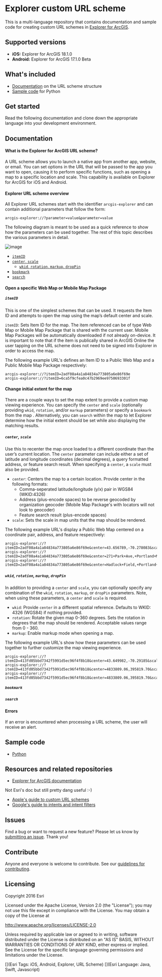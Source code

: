# Explorer custom URL scheme

This is a multi-language repository that contains documentation and sample code for creating custom URL schemes in [Explorer for ArcGIS](http://doc.arcgis.com/en/Explorer/).

## Supported versions

* **iOS:** Explorer for ArcGIS 18.1.0
* **Android:** Explorer for ArcGIS 17.1.0 Beta

## What's included

* [Documentation](#documentation) on the URL scheme structure
* [Sample code](#sample) for Python

## Get started

Read the following documentation and clone down the appropriate language into your development environment.
<a name="documentation"></a>

## Documentation

#### What is the Explorer for ArcGIS URL scheme?

A URL scheme allows you to launch a native app from another app, website, or email. You can set options in the URL that will be passed to the app you want to open, causing it to perform specific functions, such as opening a map to a specific location and scale. This capability is available on Explorer for ArcGIS for iOS and Android.

#### Explorer URL scheme overview

All Explorer URL schemes start with the identifier `arcgis-explorer` and can contain additional parameters that follow the form:

`
arcgis-explorer://?parameter=value&parameter=value
`

The following diagram is meant to be used as a quick reference to show how the parameters can be used together. The rest of this topic describes the various parameters in detail.


![image](https://user-images.githubusercontent.com/10168933/35164182-6bd47830-fd17-11e7-8822-e97108fc1775.png)


* [`itemID`](#itemid)
* [`center`, `scale`](#center-scale)
  * [`wkid`, `rotation`, `markup`, `dropPin`](#wkid-rotation-markup-dropPin)
* [`bookmark`](#bookmark)
* [`search`](#search)


#### Open a specific Web Map or Mobile Map Package 
##### `itemID`

This is one of the simplest schemes that can be used. It requests the Item ID and attempts to open the map using the map’s default center and scale.

`itemID`: Sets Item ID for the map. The item referenced can be of type Web Map or Mobile Map Package that is shared with the current user. Mobile Map Packages will be automatically downloaded if not already on-device. It is important to note that if the item is publically shared in ArcGIS Online the user tapping on the URL scheme does not need to be signed into Explorer in order to access the map.

The following example URL's defines an Item ID to a Public Web Map and a Public Mobile Map Package respectively:

```
arcgis-explorer://?itemID=2adf08a4a1a84834a773805a6e86f69e
arcgis-explorer://?itemID=6ca5f9cfea0c47b2969ee9750693301f

```


#### Change initial extent for the map

There are a couple ways to set the map extent to provide a custom map viewing experience. You can specify the `center` and `scale` (optionally providing `wkid`, `rotation`, and/or `markup` parameters) or specify a `bookmark` from the map . Alternatively, you can `search` within the map to let Explorer determine how the initial extent should be set while also displaying the matching results. 

##### `center`, `scale`

Use this to recenter the map once loaded to a different coordinate than the user’s current location. The `center` parameter can include either a set of latitude and longitude coordinates (decimal degrees), a query formatted address, or feature search result. When specifying a `center`, a `scale` must also be provided.

- `center`: Centers the map to a certain location. Provide center in the following formats:
  - Comma-seperated latitude/longitude (y/x) pair in WGS84 (WKID:4326)
  - Address (plus-encode spaces) to be reverse geocoded by organization geocoder (Mobile Map Package's with locators will not look to geocoder)
  - Feature search result (plus-encode spaces)
- `scale`: Sets the scale in map units that the map should be rendered.


The following example URL's display a Public Web Map centered on a coordinate pair, address, and feature respectively:

```
arcgis-explorer://?itemID=2adf08a4a1a84834a773805a6e86f69e&center=43.656789,-70.278083&scale=90000
arcgis-explorer://?itemID=2adf08a4a1a84834a773805a6e86f69e&center=271+Park+Ave,+Portland+ME&scale=90000
arcgis-explorer://?itemID=2adf08a4a1a84834a773805a6e86f69e&center=Hadlock+Field,+Portland+ME&scale=15000
```

##### `wkid`, `rotation`, `markup`, `dropPin`

In addition to providing a `center` and `scale`, you can optionally specify any combination of the `wkid`, `rotation`, `markup`, or `dropPin` parameters. Note, when using these parameters, a `center` and `scale` is required.
- `wkid`: Provide `center` in a different spatial reference. Defaults to WKID: 4326 (WGS84) if nothing provided.
- `rotation`: Rotate the given map 0-360 degrees. Sets the rotation in degrees that the map should be rendered. Acceptable values range from 0 - 360.
- `markup`: Enable markup mode when opening a map.

The following example URL's show how these parameters can be used together to further customize the map viewing experience.
```
arcgis-explorer://?itemID=413fd05bbd7342f5991d5ec96f4f8b18&center=43.649982,-70.29185&scale=2000&rotation=180
arcgis-explorer://?itemID=413fd05bbd7342f5991d5ec96f4f8b18&center=4833809.06,395819.70&scale=2000&wkid=26919&rotation=180
arcgis-explorer://?itemID=413fd05bbd7342f5991d5ec96f4f8b18&center=4833809.06,395819.70&scale=2000&wkid=26919&rotation=180&markup=true
```

##### `bookmark`


##### `search`


#### Errors
If an error is encountered when processing a URL scheme, the user will receive an alert.
<a name="sample"></a>

## Sample code

* [Python](https://github.com/Esri/explorer-integration/tree/master/src/Python)

## Resources and related repositories

* [Explorer for ArcGIS documentation](http://doc.arcgis.com/en/explorer/)

Not Esri's doc but still pretty dang useful :-)

* [Apple's guide to custom URL schemes](https://developer.apple.com/library/ios/featuredarticles/iPhoneURLScheme_Reference/Introduction/Introduction.html#//apple_ref/doc/uid/TP40007899)
* [Google's guide to intents and intent filters](https://developer.android.com/guide/components/intents-filters.html)

## Issues

Find a bug or want to request a new feature? Please let us know by [submitting an issue](https://github.com/Esri/explorer-integration/issues/new). Thank you!

## Contribute

Anyone and everyone is welcome to contribute. See our [guidelines for contributing](https://github.com/esri/contributing).

## Licensing
Copyright 2016 Esri

Licensed under the Apache License, Version 2.0 (the "License");
you may not use this file except in compliance with the License.
You may obtain a copy of the License at

   http://www.apache.org/licenses/LICENSE-2.0

Unless required by applicable law or agreed to in writing, software
distributed under the License is distributed on an "AS IS" BASIS,
WITHOUT WARRANTIES OR CONDITIONS OF ANY KIND, either express or implied.
See the License for the specific language governing permissions and
limitations under the License.

[](Esri Tags: iOS, Android, Explorer, URL Scheme)
[](Esri Language: Java, Swift, Javascript)
